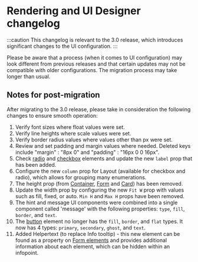# Rendering and UI Designer changelog

:::caution
This changelog is relevant to the 3.0 release, which introduces significant changes to the UI configuration.
:::

Please be aware that a process (when it comes to UI configuration) may look different from previous releases and that certain updates may not be compatible with older configurations. The migration process may take longer than usual.

## Notes for post-migration

After migrating to the 3.0 release, please take in consideration the following changes to ensure smooth operation:

1. Verify font sizes where float values were set.
2. Verify line heights where scale values were set.
3. Verify border radius values where values other than px were set.
4. Review and set padding and margin values where needed. Deleted keys include "margin" : "8px 0" and "padding" : "16px 0 0 16px".
5. Check [radio](../../building-blocks/ui-designer/ui-component-types/form-elements/radio-form-field) and [checkbox](../../building-blocks/ui-designer/ui-component-types/form-elements/checkbox-form-field) elements and update the new `label` prop that has been added.
6. Configure the new `column` prop for Layout (available for checkbox and radio), which allows for grouping many enumerations.
7. The height prop (from [Container](../../building-blocks/ui-designer/ui-component-types/root-components/container), [Form](../../building-blocks/ui-designer/ui-component-types/form-elements) and [Card](../../building-blocks/ui-designer/ui-component-types/root-components/card)) has been removed.
8. Update the width prop by configuring the new `Fit W` prop with values such as fill, fixed, or auto.
`Min H` and `Max H` props have been removed.
9. The hint and message UI components were combined into a single component called 'message' with the following properties: `type`, `fill`, `border`, and `text`.
10. The [button](./ui-component-types/buttons) element no longer has the `fill`, `border`, and `flat` types. It now has 4 types: `primary`, `secondary`, `ghost`, and `text`.
11. Added Helpertext (to replace Info tooltip) - this new element can be found as a property on [Form elements](./ui-component-types/form-elements) and provides additional information about each element, which can be hidden within an infopoint.
